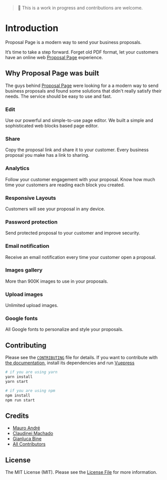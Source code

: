 > 🚧 This is a work in progress and contributions are welcome.

# Introduction

Proposal Page is a modern way to send your business proposals. 

It’s time to take a step forward. Forget old PDF format, let your customers have an online web [Proposal Page][@proposal-page] experience.

## Why Proposal Page was built
The guys behind [Proposal Page][@proposal-page] were looking for a a modern way to send business proposals and 
found some solutions that didn't really satisfy their needs. The service should be easy to use and fast.

### Edit

Use our powerful and simple-to-use page editor. We built a simple and sophisticated web blocks based page editor.

### Share

Copy the proposal link and share it to your customer. Every business proposal you make has a link to sharing.

### Analytics

Follow your customer engagement with your proposal. Know how much time your customers are reading each block you created.

### Responsive Layouts

Customers will see your proposal in any device.

### Password protection

Send protected proposal to your customer and improve security.

### Email notification

Receive an email notification every time your customer open a proposal.

### Images gallery

More than 900K images to use in your proposals.

### Upload images

Unlimited upload images.

### Google fonts

All Google fonts to personalize and style your proposals.

## Contributing

Please see the [`CONTRIBUTING`][@proposal-page-contrib] file for details. If you want to contribute with 
[the documentation][@proposal-page-docs], install its dependencies and run [Vuepress][@vuepress]

```bash
# if you are using yarn
yarn install
yarn start

# if you are using npm
npm install
npm run start
```

## Credits

- [Mauro André](https://github.com/mauroandre)
- [Claudinei Machado](https://github.com/cjchamado)
- [Gianluca Bine](https://github.com/Pr3d4dor)
- [All Contributors][@contributors]

## License

The MIT License (MIT). Please see the [License File][@proposal-page-license] for more information.

[@contributors]: https://github.com/proposal-page/api-docs/graphs/contributors
[@proposal-page]: https://proposalpage.com
[@proposal-page-docs]: https://github.com/proposal-page/api-docs
[@proposal-page-contrib]: https://github.com/proposal-page/api-docs/blob/master/CONTRIBUTING.md
[@proposal-page-license]: https://github.com/proposal-page/api-docs/blob/master/LICENSE.md
[@vuejs]: https://vuejs.org/
[@vuepress]: https://vuepress.vuejs.org/

